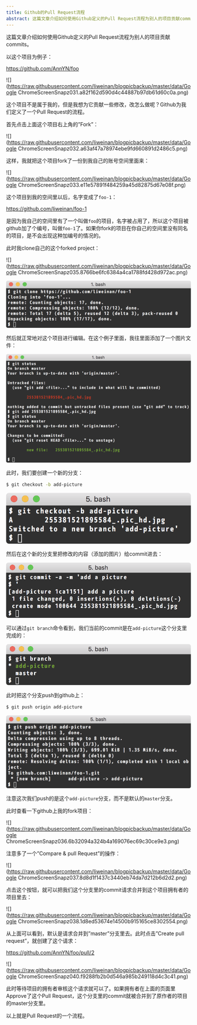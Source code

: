 ```yaml
---
title: Github的Pull Request流程
abstract: 这篇文章介绍如何使用Github定义的Pull Request流程为别人的项目贡献commits。
---
```




这篇文章介绍如何使用Github定义的Pull Request流程为别人的项目贡献commits。

以这个项目为例子：

https://github.com/AnnYN/foo

![](https://raw.githubusercontent.com/liweinan/blogpicbackup/master/data/Google ChromeScreenSnapz031.a82f162d590d4c44887b97db61d60c0a.png)

这个项目不是属于我的，但是我想为它贡献一些修改，改怎么做呢？Github为我们定义了一个Pull Request的流程。

首先点击上面这个项目右上角的”Fork”：

![](https://raw.githubusercontent.com/liweinan/blogpicbackup/master/data/Google ChromeScreenSnapz032.a63af47a78974ebe9fd660891d2486c5.png)

这样，我就把这个项目fork了一份到我自己的账号空间里面来：

![](https://raw.githubusercontent.com/liweinan/blogpicbackup/master/data/Google ChromeScreenSnapz033.e11e57891f484259a45d82875d67e08f.png)

这个项目到我的空间里以后，名字变成了`foo-1`：

https://github.com/liweinan/foo-1

是因为我自己的空间里有了一个叫做`foo`的项目，名字被占用了，所以这个项目被github加了个编号，叫做`foo-1`了。如果你fork的项目在你自己的空间里没有同名的项目，是不会出现这种加编号的情况的。

此时我clone自己的这个forked project：

![](https://raw.githubusercontent.com/liweinan/blogpicbackup/master/data/Google ChromeScreenSnapz035.8766be6fc6384a4ca1788fd428d972ac.png)

![](https://raw.githubusercontent.com/liweinan/blogpicbackup/master/data/iTerm2ScreenSnapz032.1b771a7526744241a4e292d7d3d55e54.png)

然后就正常地对这个项目进行编辑。在这个例子里面，我往里面添加了一个图片文件：

![](https://raw.githubusercontent.com/liweinan/blogpicbackup/master/data/iTerm2ScreenSnapz03413123123123213.png)

此时，我们要创建一个新的分支：

```bash
$ git checkout -b add-picture
```

![](https://raw.githubusercontent.com/liweinan/blogpicbackup/master/data/iTerm2ScreenSnapz035.425b070da00e4321ad4d445a806d851a.png)

然后在这个新的分支里把修改的内容（添加的图片）给commit进去：

![](https://raw.githubusercontent.com/liweinan/blogpicbackup/master/data/iTerm2ScreenSnapz036.21ded6e0ab50403fa7edd6bcfa39dcf8.png)

可以通过`git branch`命令看到，我们当前的commit是在`add-picture`这个分支里完成的：

![](https://raw.githubusercontent.com/liweinan/blogpicbackup/master/data/iTerm2ScreenSnapz037.f39dc400d05d4305a8a8d176671ce7e9.png)

此时把这个分支push到github上：

```bash
$ git push origin add-picture
```

![](https://raw.githubusercontent.com/liweinan/blogpicbackup/master/data/iTerm2ScreenSnapz038.025826bef26d4ceda9eb9544deaf8923.png)

注意这次我们push的是这个`add-picture`分支，而不是默认的`master`分支。

此时查看一下github上我的fork项目：

![](https://raw.githubusercontent.com/liweinan/blogpicbackup/master/data/Google ChromeScreenSnapz036.6b32094a324b4a169076ec69c30ce9e3.png)

注意多了一个”Compare & pull Request”的操作：

![](https://raw.githubusercontent.com/liweinan/blogpicbackup/master/data/Google ChromeScreenSnapz037.8d8d1f1437c3440eb74da7d212b6d2d2.png)

点击这个按钮，就可以把我们这个分支里的commit请求合并到这个项目拥有者的项目里去：

![](https://raw.githubusercontent.com/liweinan/blogpicbackup/master/data/Google ChromeScreenSnapz038.1d8ed53674e14500b915165ce8302554.png)

从上面可以看到，默认是请求合并到”master”分支里去。此时点击”Create pull request”，就创建了这个请求：

https://github.com/AnnYN/foo/pull/2

![](https://raw.githubusercontent.com/liweinan/blogpicbackup/master/data/Google ChromeScreenSnapz040.f9288fb2b0d546a985b249118d4c3c41.png)

此时等待项目的拥有者审核这个请求就可以了。如果拥有者在上面的页面里Approve了这个Pull Request，这个分支里的commit就被合并到了原作者的项目的master分支里。

以上就是Pull Request的一个流程。



